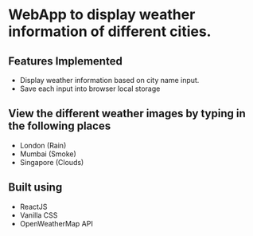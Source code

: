 # WebApp to display weather information of different cities.

## Features Implemented
- Display weather information based on city name input.
- Save each input into browser local storage

## View the different weather images by typing in the following places
- London (Rain)
- Mumbai (Smoke)
- Singapore (Clouds)

## Built using
- ReactJS
- Vanilla CSS
- OpenWeatherMap API
